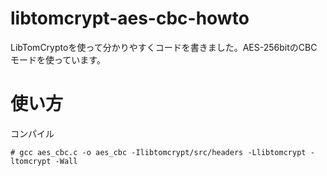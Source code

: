 # libtomcrypt-aes-cbc-howto
LibTomCryptoを使って分かりやすくコードを書きました。AES-256bitのCBCモードを使っています。

# 使い方
コンパイル
```
# gcc aes_cbc.c -o aes_cbc -Ilibtomcrypt/src/headers -Llibtomcrypt -ltomcrypt -Wall
```
